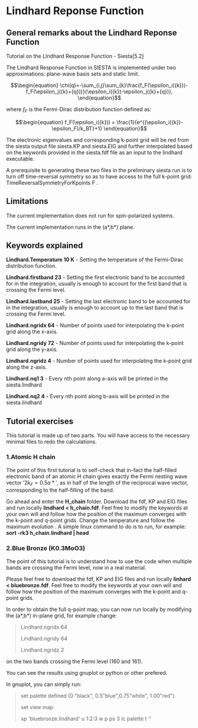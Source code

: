 # Lindhard Reponse Function
## General remarks about the Lindhard Reponse Function
Tutorial on the LIndhard Response Function - Siesta[5.2]

The Lindhard Response Function in SIESTA is implemented under two approximations: plane-wave basis sets and static limit. 

```math
\begin{equation}
\chi(q)=-\sum_{i,j}\sum_{k}\frac{f_F(\epsilon_i({k}))-f_F(\epsilon_j({k}+{q}))}{\epsilon_i({k})-\epsilon_j({k}+{q})},
\end{equation}
```

where $`\textit {f}_F`$ is the Fermi-Dirac distribution function defined as:

```math
\begin{equation}
    f_F(\epsilon_i({k})) = \frac{1}{e^{(\epsilon_i({k})-\epsilon_F)/k_BT}+1}
\end{equation}
```

The electronic eigenvalues and corresponding k-point grid will be red from the siesta output file siesta.KP and siesta.EIG and further interpolated based on the keywords provided in the siesta.fdf file as an input to the lindhard executable. 

A prerequisite to generating these two files in the preliminary siesta run is to turn off time-reversal symmetry so as to have access to the full k-point grid: TimeReversalSymmetryForKpoints F .

## Limitations
The current implementation does not run for spin-polarized systems.

The current implementation runs in the (a*,b*) plane. 


## Keywords explained 

**Lindhard.Temperature 10 K** - Setting the temperature of the Fermi-Dirac distribution function.

**Lindhard.firstband	 23** - Setting the first electronic band to be accounted for in the integration, usually is enough to account for the first band that is crossing the Fermi level.

**Lindhard.lastband	     25** - Setting the last electronic band to be accounted for in the integration, usually is enough to account up to the last band that is crossing the Fermi level.

**Lindhard.ngridx		64** - Number of points used for interpolating the k-point grid along the x-axis.

**Lindhard.ngridy		72** - Number of points used for interpolating the k-point grid along the y-axis.

**Lindhard.ngridz		 4** - Number of points used for interpolating the k-point grid along the z-axis.

**Lindhard.nq1		3** - Every nth point along a-axis will be printed in the siesta.lindhard

**Lindhard.nq2		4** - Every nth point along b-axis will be printed in the siesta.lindhard

## Tutorial exercises
This tutorial is made up of two parts. You will have access to the necessary minimal files to redo the calculations.

### 1.Atomic H chain 

The point of this first tutorial is to self-check that in-fact the half-filled electronic band of an atomic H chain gives exactly the Fermi nesting wave vector $'2k_F = 0.5 a*'$, as in half of the length of the reciprocal wave vector, corresponding to the half-filling of the band.

Go ahead and enter the **H_chain** folder. Download  the fdf, KP and EIG files and run locally **lindhard < h_chain.fdf**. Feel free to modify the keywords at your own will and follow how the position of the maximum converges with the k-point and q-point grids. Change the temperature and follow the maximum evolution . A simple linux command to do is to run, for example: **sort -rk3 h_chain.lindhard | head**

### 2.Blue Bronze (K0.3MoO3)

The point of this tutorial is to understand how to use the code when multiple bands are crossing the Fermi level, now in a real material. 

Please feel free to download the fdf, KP and EIG files and run locally **linhard < bluebronze.fdf**. Feel free to modify the keywords at your own will and follow how the position of the maximum converges with the k-point and q-point grids.

In order to obtain the full q-point map, you can now run locally by modifying the (a*,b*) in-plane grid, for example change:

>Lindhard.ngridx		64
>
>Lindhard.ngridy    	64
>
>Lindhard.ngridz		 2

on the two bands crossing the Fermi level (160 and 161).

You can see the results using gnuplot or python or other prefered. 

In gnuplot, you can simply run:

>set palette defined (0 "black", 0.5"blue",0.75"white", 1.00"red")
>
>set view map
>
>sp 'bluebronze.lindhard' u 1:2:3 w p ps 3 lc palette  t ''
>


